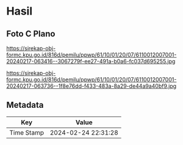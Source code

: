 # Hasil

## Foto C Plano

https://sirekap-obj-formc.kpu.go.id/816d/pemilu/ppwp/61/10/01/20/07/6110012007001-20240217-063416--3067279f-ee27-491a-b0a6-fc037d695255.jpg

https://sirekap-obj-formc.kpu.go.id/816d/pemilu/ppwp/61/10/01/20/07/6110012007001-20240217-063736--1f8e76dd-f433-483a-8a29-de44a9a40bf9.jpg


## Metadata

| Key        | Value               |
| ---------- | ------------------- |
| Time Stamp | 2024-02-24 22:31:28 |



